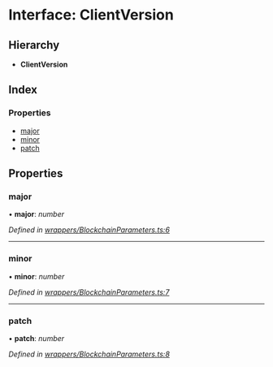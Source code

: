 # Interface: ClientVersion

## Hierarchy

* **ClientVersion**

## Index

### Properties

* [major](_wrappers_blockchainparameters_.clientversion.md#major)
* [minor](_wrappers_blockchainparameters_.clientversion.md#minor)
* [patch](_wrappers_blockchainparameters_.clientversion.md#patch)

## Properties

###  major

• **major**: *number*

*Defined in [wrappers/BlockchainParameters.ts:6](https://github.com/medhak1/celo-monorepo/blob/master/packages/sdk/contractkit/src/wrappers/BlockchainParameters.ts#L6)*

___

###  minor

• **minor**: *number*

*Defined in [wrappers/BlockchainParameters.ts:7](https://github.com/medhak1/celo-monorepo/blob/master/packages/sdk/contractkit/src/wrappers/BlockchainParameters.ts#L7)*

___

###  patch

• **patch**: *number*

*Defined in [wrappers/BlockchainParameters.ts:8](https://github.com/medhak1/celo-monorepo/blob/master/packages/sdk/contractkit/src/wrappers/BlockchainParameters.ts#L8)*
